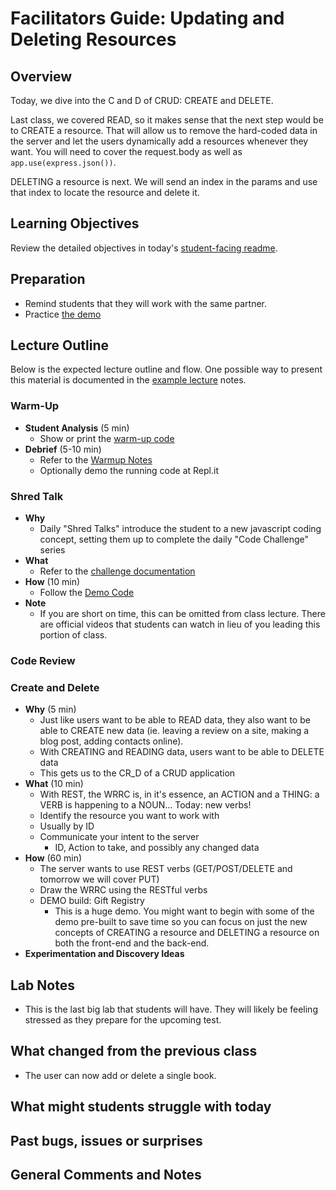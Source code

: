 
# Facilitators Guide: Updating and Deleting Resources

## Overview

Today, we dive into the C and D of CRUD: CREATE and DELETE. 

Last class, we covered READ, so it makes sense that the next step would be to CREATE a resource. That will allow us to remove the hard-coded data in the server and let the users dynamically add a resources whenever they want. You will need to cover the request.body as well as `app.use(express.json())`. 

DELETING a resource is next. We will send an index in the params and use that index to locate the resource and delete it. 

## Learning Objectives

Review the detailed objectives in today's [student-facing readme](../README.md).

## Preparation

- Remind students that they will work with the same partner.
- Practice [the demo](../demo/)

## Lecture Outline

Below is the expected lecture outline and flow. One possible way to present this material is documented in the [example lecture](../facilitator/LECTURE-EXAMPLE.md) notes.

### Warm-Up

- **Student Analysis** (5 min)
  - Show or print the [warm-up code](../warm-up/warm-up.md)
- **Debrief** (5-10 min)
  - Refer to the [Warmup Notes](../warm-up/NOTES.md)
  - Optionally demo the running code at Repl.it

### Shred Talk

- **Why**
  - Daily "Shred Talks" introduce the student to a new javascript coding concept, setting them up to complete the daily "Code Challenge" series
- **What**
  - Refer to the [challenge documentation](../challenges/README.md)
- **How** (10 min)
  - Follow the [Demo Code](../challenges/DEMO.md)
- **Note**
  - If you are short on time, this can be omitted from class lecture. There are official videos that students can watch in lieu of you leading this portion of class.

### Code Review

### Create and Delete

- **Why** (5 min)
  - Just like users want to be able to READ data, they also want to be able to CREATE new data (ie. leaving a review on a site, making a blog post, adding contacts online).
  - With CREATING and READING data, users want to be able to DELETE data
  - This gets us to the CR_D of a CRUD application
- **What** (10 min)
  - With REST, the WRRC is, in it's essence, an ACTION and a THING: a VERB is happening to a NOUN... Today: new verbs!
  - Identify the resource you want to work with
  - Usually by ID
  - Communicate your intent to the server
    - ID, Action to take, and possibly any changed data
- **How** (60 min)
  - The server wants to use REST verbs (GET/POST/DELETE and tomorrow we will cover PUT)
  - Draw the WRRC using the RESTful verbs
  - DEMO build: Gift Registry
    - This is a huge demo. You might want to begin with some of the demo pre-built to save time so you can focus on just the new concepts of CREATING a resource and DELETING a resource on both the front-end and the back-end. 
- **Experimentation and Discovery Ideas**

## Lab Notes

- This is the last big lab that students will have. They will likely be feeling stressed as they prepare for the upcoming test.

## What changed from the previous class

- The user can now add or delete a single book.

## What might students struggle with today

## Past bugs, issues or surprises

## General Comments and Notes
